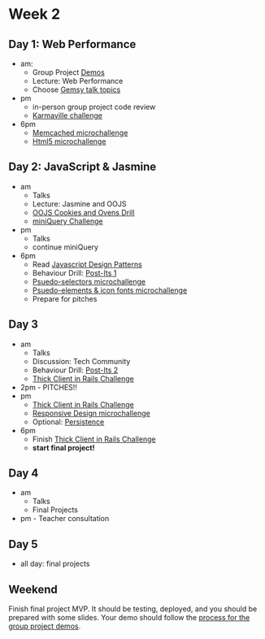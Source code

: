 
# Week 2


## Day 1: Web Performance

- am: 
	- Group Project [Demos](../group_project_process.md#demos)
	- Lecture: Web Performance
    - Choose [Gemsy talk topics](./gemsy_talk_topics.md)
- pm
	- in-person group project code review
	- [Karmaville challenge](../../../../karmaville)
- 6pm
	- [Memcached microchallenge](memcached-microchallenge.md)
	- [Html5 microchallenge](html5.md)

## Day 2: JavaScript & Jasmine

- am 
	- Talks 
	- Lecture: Jasmine and OOJS
	- [OOJS Cookies and Ovens Drill](../../../../behavior-drill-cookies-and-ovens-challenge)
    - [miniQuery Challenge](../../../../miniQuery-challenge)
- pm 
	- Talks
	- continue miniQuery
- 6pm
	- Read [Javascript Design Patterns](http://addyosmani.com/resources/essentialjsdesignpatterns/book/)
	- Behaviour Drill: [Post-Its 1](../../../../behavior-drill-post-it-board-v1-challenge)
	-  [Psuedo-selectors microchallenge](./psuedo_selectors.md)
	- [Psuedo-elements & icon fonts microchallenge](./psuedo_elements.md)
	- Prepare for pitches
	
	
## Day 3

- am
	- Talks
	- Discussion: Tech Community	
	- Behaviour Drill: [Post-Its 2](../../../../behavior-drill-post-it-board-v2-challenge)
	- [Thick Client in Rails Challenge](../../../../build-a-thick-client-on-rails-challenge)
- 2pm - PITCHES!!
- pm
	- [Thick Client in Rails Challenge](../../../../build-a-thick-client-on-rails-challenge)
	- [Responsive Design microchallenge](./responsive_design.md)
	- Optional: [Persistence](./persistence-microchallenge.md)
- 6pm 
	- Finish [Thick Client in Rails Challenge](../../../../build-a-thick-client-on-rails-challenge)
	- **start final project!**

## Day 4

- am
	- Talks
	- Final Projects
- pm - Teacher consultation 

## Day 5

- all day: final projects


## Weekend
Finish final project MVP.  It should be testing, deployed, and you should be prepared with some slides.  Your demo should follow the [process for the group  project demos](../group_project_process#demos).
